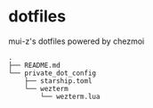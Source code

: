 # dotfiles
mui-z's dotfiles powered by chezmoi

```
.
├── README.md
└── private_dot_config
    ├── starship.toml
    └── wezterm
        └── wezterm.lua
```

